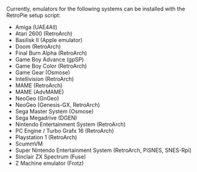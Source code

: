 Currently, emulators for the following systems can be installed with the RetroPie setup script:

* Amiga (UAE4All)
* Atari 2600 (RetroArch)
* Basilisk II (Apple emulator)
* Doom (RetroArch)
* Final Burn Alpha (RetroArch)
* Game Boy Advance (gpSP)
* Game Boy Color (RetroArch)
* Game Gear (Osmose)
* Intellivision (RetroArch)
* MAME (RetroArch)
* MAME (AdvMAME)
* NeoGeo (GnGeo)
* NeoGeo (Genesis-GX, RetroArch)
* Sega Master System (Osmose)
* Sega Megadrive (DGEN)
* Nintendo Entertainment System (RetroArch)
* PC Engine / Turbo Grafx 16 (RetroArch)
* Playstation 1 (RetroArch)
* ScummVM
* Super Nintendo Entertainment System (RetroArch, PiSNES, SNES-Rpi)
* Sinclair ZX Spectrum (Fuse)
* Z Machine emulator (Frotz)